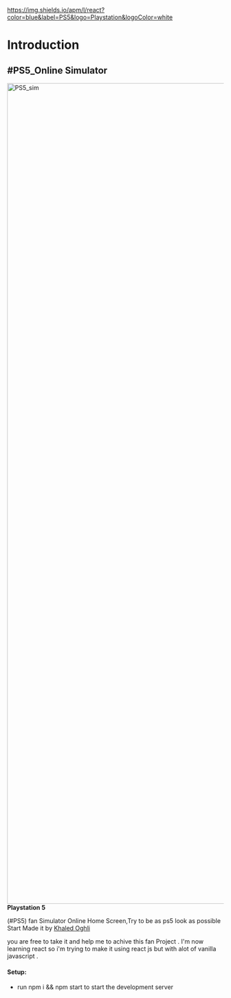 https://img.shields.io/apm/l/react?color=blue&label=PS5&logo=Playstation&logoColor=white
<h1>Introduction</h1>

<h2>#PS5_Online Simulator</h2>
<img width="1909" alt="PS5_sim" src="https://user-images.githubusercontent.com/65956317/167122033-02598fd7-de2c-4796-855e-9d6cc9ef1461.png">
<strong>Playstation 5</strong> 

<span> (#PS5) fan Simulator Online Home Screen,Try to be as ps5 look as possible 
Start Made it by <a href="https://www.khaledoghli.com">Khaled Oghli</a>
</span>
  </br>
<p> you are free to take it and help me to achive this fan Project .
I'm now learning react so i'm trying to make it using react js but with alot of vanilla javascript .</p>

<h4>
Setup:
</h4>
<ul>
  <li>
    run npm i && npm start to start the development server
  </li>
</ul>

